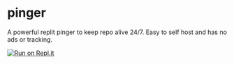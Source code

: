# pinger
A powerful replit pinger to keep repo alive 24/7. Easy to self host and has no ads or tracking.

[![Run on Repl.it](https://repl.it/badge/github/birajrai/pinger)](https://repl.it/github/birajrai/pinger)
